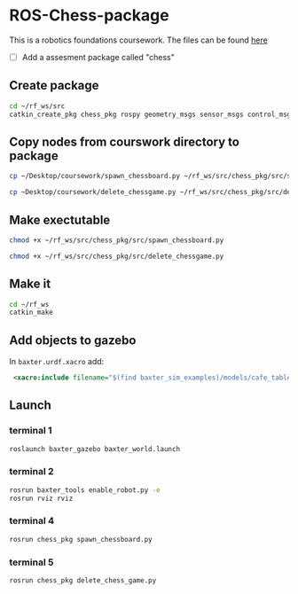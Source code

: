 # ROS-Chess-package

This is a robotics foundations coursework. The files can be found [here](https://moodle.gla.ac.uk/course/view.php?id=34588)

- [ ] Add a assesment package called "chess"

## Create package

```bash
cd ~/rf_ws/src
catkin_create_pkg chess_pkg rospy geometry_msgs sensor_msgs control_msgs trajectory_msgs baxter_core_msgs baxter_interface
```
## Copy nodes from courswork directory to package

```bash
cp ~/Desktop/coursework/spawn_chessboard.py ~/rf_ws/src/chess_pkg/src/spawn_chessboard.py
```

```bash
cp ~Desktop/coursework/delete_chessgame.py ~/rf_ws/src/chess_pkg/src/delete_chessgame.py
```

## Make exectutable

```bash
chmod +x ~/rf_ws/src/chess_pkg/src/spawn_chessboard.py
```

```bash
chmod +x ~/rf_ws/src/chess_pkg/src/delete_chessgame.py
```

## Make it

```bash
cd ~/rf_ws
catkin_make
```

## Add objects to gazebo

In `baxter.urdf.xacro` add:

```xml
 <xacro:include filename="$(find baxter_sim_examples)/models/cafe_table/cafe_table.xacro" />
```



## Launch

### terminal 1

```bash
roslaunch baxter_gazebo baxter_world.launch
```

### terminal 2

```bash
rosrun baxter_tools enable_robot.py -e
rosrun rviz rviz
```

### terminal 4

```bash
rosrun chess_pkg spawn_chessboard.py
```

### terminal 5

```bash
rosrun chess_pkg delete_chess_game.py
```
